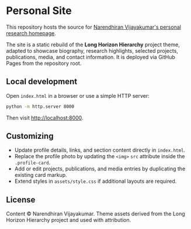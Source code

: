 # Personal Site

This repository hosts the source for [Narendhiran Vijayakumar's personal research homepage](https://narendhiranv04.github.io/).

The site is a static rebuild of the **Long Horizon Hierarchy** project theme, adapted to showcase biography, research highlights, selected projects, publications, media, and contact information. It is deployed via GitHub Pages from the repository root.

## Local development

Open `index.html` in a browser or use a simple HTTP server:

```bash
python -m http.server 8000
```

Then visit <http://localhost:8000>.

## Customizing

- Update profile details, links, and section content directly in `index.html`.
- Replace the profile photo by updating the `<img>` `src` attribute inside the `.profile-card`.
- Add or edit projects, publications, and media entries by duplicating the existing card markup.
- Extend styles in `assets/style.css` if additional layouts are required.

## License

Content © Narendhiran Vijayakumar. Theme assets derived from the Long Horizon Hierarchy project and used with attribution.
